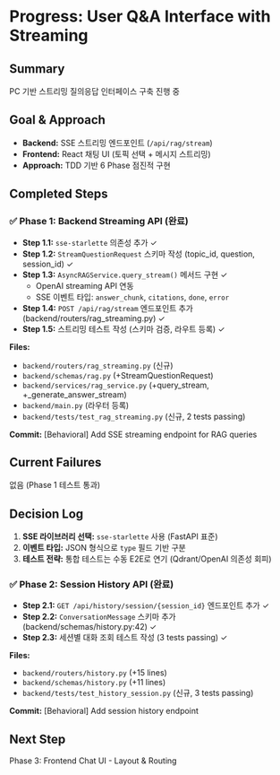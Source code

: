 # Progress: User Q&A Interface with Streaming

## Summary
PC 기반 스트리밍 질의응답 인터페이스 구축 진행 중

## Goal & Approach
- **Backend:** SSE 스트리밍 엔드포인트 (`/api/rag/stream`)
- **Frontend:** React 채팅 UI (토픽 선택 + 메시지 스트리밍)
- **Approach:** TDD 기반 6 Phase 점진적 구현

## Completed Steps

### ✅ Phase 1: Backend Streaming API (완료)
- **Step 1.1:** `sse-starlette` 의존성 추가 ✓
- **Step 1.2:** `StreamQuestionRequest` 스키마 작성 (topic_id, question, session_id) ✓
- **Step 1.3:** `AsyncRAGService.query_stream()` 메서드 구현 ✓
  - OpenAI streaming API 연동
  - SSE 이벤트 타입: `answer_chunk`, `citations`, `done`, `error`
- **Step 1.4:** `POST /api/rag/stream` 엔드포인트 추가 (backend/routers/rag_streaming.py) ✓
- **Step 1.5:** 스트리밍 테스트 작성 (스키마 검증, 라우트 등록) ✓

**Files:**
- `backend/routers/rag_streaming.py` (신규)
- `backend/schemas/rag.py` (+StreamQuestionRequest)
- `backend/services/rag_service.py` (+query_stream, +_generate_answer_stream)
- `backend/main.py` (라우터 등록)
- `backend/tests/test_rag_streaming.py` (신규, 2 tests passing)

**Commit:** [Behavioral] Add SSE streaming endpoint for RAG queries

## Current Failures
없음 (Phase 1 테스트 통과)

## Decision Log
1. **SSE 라이브러리 선택:** `sse-starlette` 사용 (FastAPI 표준)
2. **이벤트 타입:** JSON 형식으로 `type` 필드 기반 구분
3. **테스트 전략:** 통합 테스트는 수동 E2E로 연기 (Qdrant/OpenAI 의존성 회피)

### ✅ Phase 2: Session History API (완료)
- **Step 2.1:** `GET /api/history/session/{session_id}` 엔드포인트 추가 ✓
- **Step 2.2:** `ConversationMessage` 스키마 추가 (backend/schemas/history.py:42) ✓
- **Step 2.3:** 세션별 대화 조회 테스트 작성 (3 tests passing) ✓

**Files:**
- `backend/routers/history.py` (+15 lines)
- `backend/schemas/history.py` (+11 lines)
- `backend/tests/test_history_session.py` (신규, 3 tests passing)

**Commit:** [Behavioral] Add session history endpoint

## Next Step
Phase 3: Frontend Chat UI - Layout & Routing
